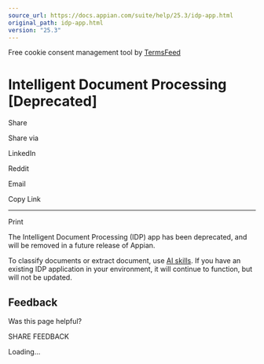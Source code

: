 ```yaml
---
source_url: https://docs.appian.com/suite/help/25.3/idp-app.html
original_path: idp-app.html
version: "25.3"
---
```


Free cookie consent management tool by [TermsFeed](https://www.termsfeed.com/)

# Intelligent Document Processing \[Deprecated\]

Share

Share via

LinkedIn

Reddit

Email

Copy Link

* * *

Print

The Intelligent Document Processing (IDP) app has been deprecated, and will be removed in a future release of Appian.

To classify documents or extract document, use [AI skills](ai-landing.html). If you have an existing IDP application in your environment, it will continue to function, but will not be updated.

## Feedback

Was this page helpful?

SHARE FEEDBACK

Loading...